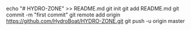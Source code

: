 echo "# HYDRO-ZONE" >> README.md
git init
git add README.md
git commit -m "first commit"
git remote add origin https://github.com/HydroBoat/HYDRO-ZONE.git
git push -u origin master
                
